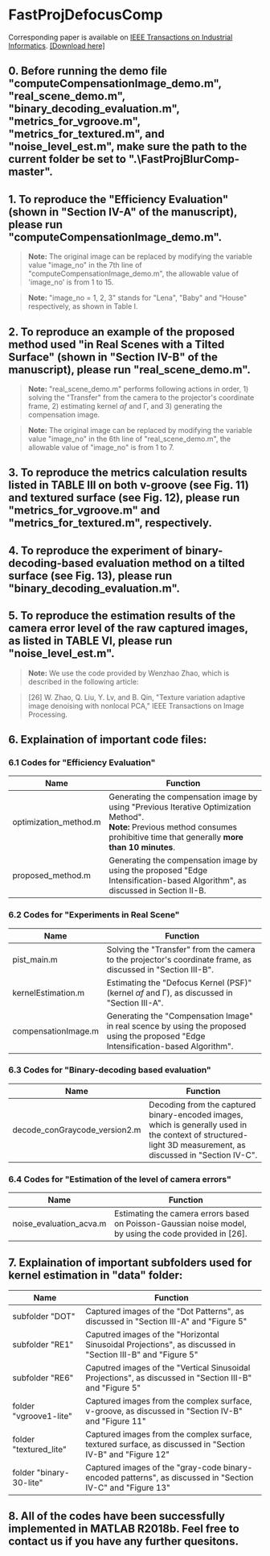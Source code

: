 # FastProjDefocusComp
Corresponding paper is available on [IEEE Transactions on Industrial Informatics](https://ieeexplore.ieee.org/document/9119846). [[Download here]](https://github.com/lpl-code/FastProjDefocusComp/blob/master/09119846.pdf)

## 0. Before running the demo file "computeCompensationImage_demo.m", "real_scene_demo.m", "binary_decoding_evaluation.m", "metrics_for_vgroove.m", "metrics_for_textured.m", and "noise_level_est.m", make sure the path to the current folder be set to ".\FastProjBlurComp-master".

## 1. To reproduce the "Efficiency Evaluation" (shown in "Section Ⅳ-A" of the manuscript), please run "computeCompensationImage_demo.m".
> **Note:**  The original image can be replaced by modifying the variable value "image_no" in the 7th line of "computeCompensationImage_demo.m", the allowable value of 'image_no' is from 1 to 15.

> **Note:**  "image_no = 1, 2, 3" stands for "Lena", "Baby" and "House" respectively, as shown in Table I.

## 2. To reproduce an example of the proposed method used "in Real Scenes with a Tilted Surface" (shown in "Section Ⅳ-B" of the manuscript), please run "real_scene_demo.m".
> **Note:** "real_scene_demo.m" performs following actions in order, 1) solving the "Transfer" from the camera to the projector's coordinate frame, 2) estimating kernel *αf* and Γ, and 3) generating the compensation image.

> **Note:** The original image can be replaced by modifying the variable value "image_no" in the 6th line of "real_scene_demo.m", the allowable value of "image_no" is from 1 to 7.

## 3. To reproduce the metrics calculation results listed in TABLE Ⅲ on both v-groove (see Fig. 11) and textured surface (see Fig. 12), please run "metrics_for_vgroove.m" and "metrics_for_textured.m", respectively.

## 4. To reproduce the experiment of binary-decoding-based evaluation method on a tilted surface (see Fig. 13), please run "binary_decoding_evaluation.m".

## 5. To reproduce the estimation results of the camera error level of the raw captured images, as listed in TABLE Ⅵ, please run "noise_level_est.m".

> **Note:** We use the code provided by Wenzhao Zhao, which is described in the following article:

> [26] W. Zhao, Q. Liu, Y. Lv, and B. Qin, "Texture variation adaptive image denoising with nonlocal PCA," IEEE Transactions on Image Processing. 

## 6.  Explaination of important code files:
### 6.1 Codes for "Efficiency Evaluation"

|Name|Function|
|----|--------|
|optimization_method.m| Generating the compensation image by using "Previous Iterative Optimization Method". <br> **Note:** Previous method consumes prohibitive time that generally **more than 10 minutes**.|
|proposed_method.m| Generating the compensation image by using the proposed "Edge Intensification-based Algorithm", as discussed in Section Ⅱ-B.|

### 6.2 Codes for "Experiments in Real Scene"

|Name|Function|
|----|--------|
|pist_main.m| Solving the "Transfer" from the camera to the projector's coordinate frame, as discussed in "Section Ⅲ-B".|
|kernelEstimation.m| Estimating the "Defocus Kernel (PSF)" (kernel *αf* and Γ), as discussed in "Section Ⅲ-A".|
|compensationImage.m| Generating the "Compensation Image" in real scence by using the proposed using the proposed "Edge Intensification-based Algorithm".|

### 6.3 Codes for "Binary-decoding based evaluation"

|Name|Function|
|----|--------|
|decode_conGraycode_version2.m| Decoding from the captured binary-encoded images, which is generally used in the context of structured-light 3D measurement, as discussed in "Section Ⅳ-C".|

### 6.4 Codes for "Estimation of the level of camera errors"

|Name|Function|
|----|--------|
|noise_evaluation_acva.m| Estimating the camera errors based on Poisson-Gaussian noise model, by using the code provided in [26].|

## 7.  Explaination of important subfolders used for kernel estimation in "data" folder:

|Name|Function|
|----|--------|
|subfolder "DOT"| Captured images of the "Dot Patterns", as discussed in "Section Ⅲ-A" and "Figure 5"|
|subfolder "RE1"| Caputred images of the "Horizontal Sinusoidal Projections", as discussed in "Section Ⅲ-B" and "Figure 5"|
|subfolder "RE6"| Caputred images of the "Vertical Sinusoidal Projections", as discussed in "Section Ⅲ-B" and "Figure 5"|
|folder "vgroove1-lite"| Captured images from the complex surface, v-groove, as discussed in "Section Ⅳ-B" and "Figure 11"|
|folder "textured_lite"| Captured images from the complex surface, textured surface, as discussed in "Section Ⅳ-B" and "Figure 12"|
|folder "binary-30-lite"| Captured images of the "gray-code binary-encoded patterns", as discussed in "Section Ⅳ-C" and "Figure 13"|

## 8. All of the codes have been successfully implemented in MATLAB R2018b. Feel free to contact us if you have any further quesitons.



